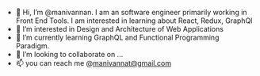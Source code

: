 - 👋 Hi, I’m @manivannan. I am an software engineer primarily working in Front End Tools. I am interested in learning about React, Redux, GraphQl
- 👀 I’m interested in Design and Architecture of Web Applications
- 🌱 I’m currently learning GraphQL and Functional Programming Paradigm.
- 💞️ I’m looking to collaborate on ...
- 📫 you can reach me @manivannat@gmail.com

<!---
manivanna/manivanna is a ✨ special ✨ repository because its `README.md` (this file) appears on your GitHub profile.
You can click the Preview link to take a look at your changes.
--->
